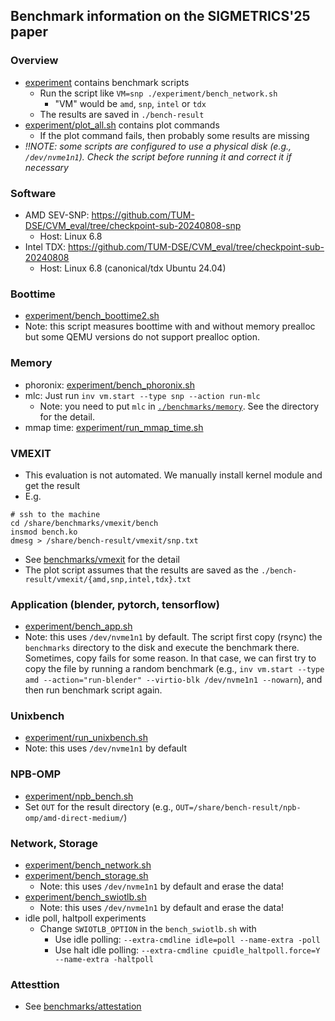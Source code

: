 ## Benchmark information on the SIGMETRICS'25 paper

### Overview
- [experiment](../experiment) contains benchmark scripts
    - Run the script like `VM=snp ./experiment/bench_network.sh`
        - "VM" would be `amd`, `snp`, `intel` or `tdx`
    - The results are saved in `./bench-result`
- [experiment/plot_all.sh](../experiment/plot_all.sh) contains plot commands
    - If the plot command fails, then probably some results are missing
- *!!NOTE: some scripts are configured to use a physical disk (e.g., `/dev/nvme1n1`). Check the script before running it and correct it if necessary*

### Software
- AMD SEV-SNP: https://github.com/TUM-DSE/CVM_eval/tree/checkpoint-sub-20240808-snp
    - Host: Linux 6.8
- Intel TDX: https://github.com/TUM-DSE/CVM_eval/tree/checkpoint-sub-20240808
    - Host: Linux 6.8 (canonical/tdx Ubuntu 24.04)

### Boottime
- [experiment/bench_boottime2.sh](../experiment/bench_boottime2.sh)
- Note: this script measures boottime with and without memory prealloc but some QEMU versions do not support prealloc option.

### Memory
- phoronix: [experiment/bench_phoronix.sh](../experiment/bench_phoronix.sh)
- mlc: Just run `inv vm.start --type snp --action run-mlc`
    - Note: you need to put `mlc` in [`./benchmarks/memory`](../benchmarks/memory). See the directory for the detail.
- mmap time: [experiment/run_mmap_time.sh](../experiment/run_mmap_time.sh)

### VMEXIT
- This evaluation is not automated. We manually install kernel module and get
  the result
- E.g.
```
# ssh to the machine
cd /share/benchmarks/vmexit/bench
insmod bench.ko
dmesg > /share/bench-result/vmexit/snp.txt
```
- See [benchmarks/vmexit](../benchmarks/vmexit) for the detail
- The plot script assumes that the results are saved as the `./bench-result/vmexit/{amd,snp,intel,tdx}.txt`

### Application (blender, pytorch, tensorflow)
- [experiment/bench_app.sh](../experiment/bench_app.sh)
- Note: this uses `/dev/nvme1n1` by default. The script first copy (rsync) the `benchmarks` directory to the disk and execute the benchmark there. Sometimes, copy fails for some reason. In that case, we can first try to copy the file by running a random benchmark (e.g., `inv vm.start --type amd --action="run-blender" --virtio-blk /dev/nvme1n1 --nowarn`), and then run benchmark script again.

### Unixbench
- [experiment/run_unixbench.sh](../experiment/run_unixbench.sh)
- Note: this uses `/dev/nvme1n1` by default

### NPB-OMP
- [experiment/npb_bench.sh](../experiment/npb_bench.sh)
- Set `OUT` for the result directory (e.g., `OUT=/share/bench-result/npb-omp/amd-direct-medium/`)

### Network, Storage
- [experiment/bench_network.sh](../experiment/bench_network.sh)
- [experiment/bench_storage.sh](../experiment/bench_storage.sh)
    - Note: this uses `/dev/nvme1n1` by default and erase the data!
- [experiment/bench_swiotlb.sh](../experiment/bench_swiotlb.sh)
    - Note: this uses `/dev/nvme1n1` by default and erase the data!
- idle poll, haltpoll experiments
    - Change `SWIOTLB_OPTION` in the `bench_swiotlb.sh` with
        - Use idle polling: `--extra-cmdline idle=poll --name-extra -poll`
        - Use halt idle polling: `--extra-cmdline cpuidle_haltpoll.force=Y --name-extra -haltpoll`

### Attesttion
- See [benchmarks/attestation](../benchmarks/attestation)
